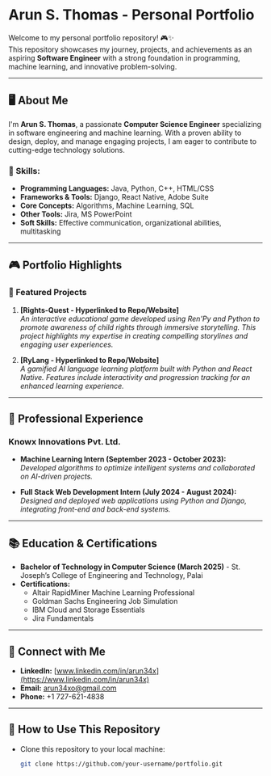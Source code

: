# Arun S. Thomas - Personal Portfolio

Welcome to my personal portfolio repository! 🎮✨  
This repository showcases my journey, projects, and achievements as an aspiring **Software Engineer** with a strong foundation in programming, machine learning, and innovative problem-solving.

---

## 🖥️ About Me

I'm **Arun S. Thomas**, a passionate **Computer Science Engineer** specializing in software engineering and machine learning. With a proven ability to design, deploy, and manage engaging projects, I am eager to contribute to cutting-edge technology solutions.

### 🔧 Skills:
- **Programming Languages:** Java, Python, C++, HTML/CSS  
- **Frameworks & Tools:** Django, React Native, Adobe Suite  
- **Core Concepts:** Algorithms, Machine Learning, SQL  
- **Other Tools:** Jira, MS PowerPoint  
- **Soft Skills:** Effective communication, organizational abilities, multitasking  

---

## 🎮 Portfolio Highlights

### 🚀 Featured Projects
1. **[Rights-Quest - Hyperlinked to Repo/Website]**  
   *An interactive educational game developed using Ren'Py and Python to promote awareness of child rights through immersive storytelling. This project highlights my expertise in creating compelling storylines and engaging user experiences.*

2. **[RyLang - Hyperlinked to Repo/Website]**  
   *A gamified AI language learning platform built with Python and React Native. Features include interactivity and progression tracking for an enhanced learning experience.*

---

## 🌟 Professional Experience

### Knowx Innovations Pvt. Ltd.  
- **Machine Learning Intern (September 2023 - October 2023):**  
  *Developed algorithms to optimize intelligent systems and collaborated on AI-driven projects.*

- **Full Stack Web Development Intern (July 2024 - August 2024):**  
  *Designed and deployed web applications using Python and Django, integrating front-end and back-end systems.*

---

## 📚 Education & Certifications

- **Bachelor of Technology in Computer Science (March 2025)** - St. Joseph’s College of Engineering and Technology, Palai  
- **Certifications:**  
  - Altair RapidMiner Machine Learning Professional  
  - Goldman Sachs Engineering Job Simulation  
  - IBM Cloud and Storage Essentials  
  - Jira Fundamentals  

---

## 🔗 Connect with Me

- **LinkedIn:** [www.linkedin.com/in/arun34x](https://www.linkedin.com/in/arun34x)  
- **Email:** [arun34xo@gmail.com](mailto:arun34xo@gmail.com)  
- **Phone:** +1 727-621-4838  

---

## 🚀 How to Use This Repository

- Clone this repository to your local machine:
  ```bash
  git clone https://github.com/your-username/portfolio.git
